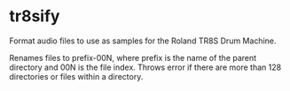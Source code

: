 # tr8sify
Format audio files to use as samples for the Roland TR8S Drum Machine.

Renames files to prefix-00N, where prefix is the name of the parent directory and 00N is the file index.
Throws error if there are more than 128 directories or files within a directory.

